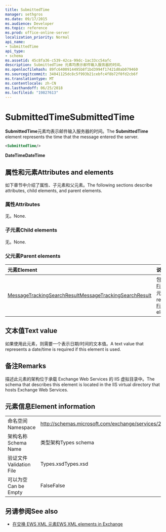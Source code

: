 ```yaml
---
title: SubmittedTime
manager: sethgros
ms.date: 09/17/2015
ms.audience: Developer
ms.topic: reference
ms.prod: office-online-server
localization_priority: Normal
api_name:
- SubmittedTime
api_type:
- schema
ms.assetid: 45c8fa36-c539-42ca-99dc-1ac33cc54afc
description: SubmittedTime 元素均表示邮件输入服务器的时间。
ms.openlocfilehash: 89fc6400914495b8f1bd3994f17421d0ab079460
ms.sourcegitcommit: 34041125dc8c5f993b21cebfc4f8b72f0fd2cb6f
ms.translationtype: MT
ms.contentlocale: zh-CN
ms.lasthandoff: 06/25/2018
ms.locfileid: "19827613"
---
```

# <a name="submittedtime"></a><span data-ttu-id="740d7-103">SubmittedTime</span><span class="sxs-lookup"><span data-stu-id="740d7-103">SubmittedTime</span></span>

<span data-ttu-id="740d7-104">**SubmittedTime**元素均表示邮件输入服务器的时间。</span><span class="sxs-lookup"><span data-stu-id="740d7-104">The **SubmittedTime** element represents the time that the message entered the server.</span></span> 
  
```XML
<SubmittedTime/>
```

 <span data-ttu-id="740d7-105">**DateTime**</span><span class="sxs-lookup"><span data-stu-id="740d7-105">**DateTime**</span></span>
## <a name="attributes-and-elements"></a><span data-ttu-id="740d7-106">属性和元素</span><span class="sxs-lookup"><span data-stu-id="740d7-106">Attributes and elements</span></span>

<span data-ttu-id="740d7-107">如下章节中介绍了属性、子元素和父元素。</span><span class="sxs-lookup"><span data-stu-id="740d7-107">The following sections describe attributes, child elements, and parent elements.</span></span>
  
### <a name="attributes"></a><span data-ttu-id="740d7-108">属性</span><span class="sxs-lookup"><span data-stu-id="740d7-108">Attributes</span></span>

<span data-ttu-id="740d7-109">无。</span><span class="sxs-lookup"><span data-stu-id="740d7-109">None.</span></span>
  
### <a name="child-elements"></a><span data-ttu-id="740d7-110">子元素</span><span class="sxs-lookup"><span data-stu-id="740d7-110">Child elements</span></span>

<span data-ttu-id="740d7-111">无。</span><span class="sxs-lookup"><span data-stu-id="740d7-111">None.</span></span>
  
### <a name="parent-elements"></a><span data-ttu-id="740d7-112">父元素</span><span class="sxs-lookup"><span data-stu-id="740d7-112">Parent elements</span></span>

|<span data-ttu-id="740d7-113">**元素**</span><span class="sxs-lookup"><span data-stu-id="740d7-113">**Element**</span></span>|<span data-ttu-id="740d7-114">**说明**</span><span class="sxs-lookup"><span data-stu-id="740d7-114">**Description**</span></span>|
|:-----|:-----|
|[<span data-ttu-id="740d7-115">MessageTrackingSearchResult</span><span class="sxs-lookup"><span data-stu-id="740d7-115">MessageTrackingSearchResult</span></span>](messagetrackingsearchresult.md) <br/> |<span data-ttu-id="740d7-116">包含单个邮件结果[FindMessageTrackingReportResponse](findmessagetrackingreportresponse.md)元素。</span><span class="sxs-lookup"><span data-stu-id="740d7-116">Contains a single message result for a [FindMessageTrackingReportResponse](findmessagetrackingreportresponse.md) element.</span></span>  <br/> |
   
## <a name="text-value"></a><span data-ttu-id="740d7-117">文本值</span><span class="sxs-lookup"><span data-stu-id="740d7-117">Text value</span></span>

 <span data-ttu-id="740d7-118">如果使用此元素，则需要一个表示日期/时间的文本值。</span><span class="sxs-lookup"><span data-stu-id="740d7-118">A text value that represents a date/time is required if this element is used.</span></span> 
  
## <a name="remarks"></a><span data-ttu-id="740d7-119">备注</span><span class="sxs-lookup"><span data-stu-id="740d7-119">Remarks</span></span>

<span data-ttu-id="740d7-120">描述此元素的架构位于承载 Exchange Web Services 的 IIS 虚拟目录中。</span><span class="sxs-lookup"><span data-stu-id="740d7-120">The schema that describes this element is located in the IIS virtual directory that hosts Exchange Web Services.</span></span>
  
## <a name="element-information"></a><span data-ttu-id="740d7-121">元素信息</span><span class="sxs-lookup"><span data-stu-id="740d7-121">Element information</span></span>

|||
|:-----|:-----|
|<span data-ttu-id="740d7-122">命名空间</span><span class="sxs-lookup"><span data-stu-id="740d7-122">Namespace</span></span>  <br/> |http://schemas.microsoft.com/exchange/services/2006/types  <br/> |
|<span data-ttu-id="740d7-123">架构名称</span><span class="sxs-lookup"><span data-stu-id="740d7-123">Schema Name</span></span>  <br/> |<span data-ttu-id="740d7-124">类型架构</span><span class="sxs-lookup"><span data-stu-id="740d7-124">Types schema</span></span>  <br/> |
|<span data-ttu-id="740d7-125">验证文件</span><span class="sxs-lookup"><span data-stu-id="740d7-125">Validation File</span></span>  <br/> |<span data-ttu-id="740d7-126">Types.xsd</span><span class="sxs-lookup"><span data-stu-id="740d7-126">Types.xsd</span></span>  <br/> |
|<span data-ttu-id="740d7-127">可以为空</span><span class="sxs-lookup"><span data-stu-id="740d7-127">Can be Empty</span></span>  <br/> |<span data-ttu-id="740d7-128">False</span><span class="sxs-lookup"><span data-stu-id="740d7-128">False</span></span>  <br/> |
   
## <a name="see-also"></a><span data-ttu-id="740d7-129">另请参阅</span><span class="sxs-lookup"><span data-stu-id="740d7-129">See also</span></span>



- [<span data-ttu-id="740d7-130">在交换 EWS XML 元素</span><span class="sxs-lookup"><span data-stu-id="740d7-130">EWS XML elements in Exchange</span></span>](ews-xml-elements-in-exchange.md)

